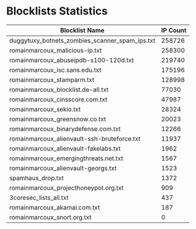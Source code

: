 # Blocklists Statistics
| Blocklist Name | IP Count |
|----|----|
| duggytuxy_botnets_zombies_scanner_spam_ips.txt | 258726 |
| romainmarcoux_malicious-ip.txt | 258300 |
| romainmarcoux_abuseipdb-s100-120d.txt | 219740 |
| romainmarcoux_isc.sans.edu.txt | 175196 |
| romainmarcoux_stamparm.txt | 128998 |
| romainmarcoux_blocklist.de-all.txt | 77030 |
| romainmarcoux_cinsscore.com.txt | 47987 |
| romainmarcoux_sekio.txt | 28324 |
| romainmarcoux_greensnow.co.txt | 20023 |
| romainmarcoux_binarydefense.com.txt | 12266 |
| romainmarcoux_alienvault-ssh-bruteforce.txt | 11937 |
| romainmarcoux_alienvault-fakelabs.txt | 1962 |
| romainmarcoux_emergingthreats.net.txt | 1567 |
| romainmarcoux_alienvault-georgs.txt | 1523 |
| spamhaus_drop.txt | 1372 |
| romainmarcoux_projecthoneypot.org.txt | 909 |
| 3coresec_lists_all.txt | 437 |
| romainmarcoux_akamai.com.txt | 187 |
| romainmarcoux_snort.org.txt | 0 |
